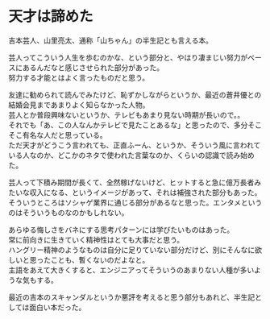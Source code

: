# 天才は諦めた

吉本芸人、山里亮太、通称「山ちゃん」の半生記とも言える本。

芸人ってこういう人生を歩むのかな、という部分と、やはり凄まじい努力がベースにあるんだなと感じさせられた部分があった。  
努力する才能とはよく言ったものだと思う。

友達に勧められて読んでみたけど、恥ずかしながらというか、最近の蒼井優との結婚会見まであまりよく知らなかった人物。  
芸人とか普段興味ないというか、テレビもあまり見ない時期が長いので。。  
それでも「あ、この人なんかテレビで見たことあるな」と思ったので、多分そこそこ有名な人だと思っている。  
ただ天才がどうこう言われても、正直ふーん、というか、そういう風に言われている人なのか、どこかのネタで使われた言葉なのか、くらいの認識で読み始めた。

芸人って下積み期間が長くて、全然稼げないけど、ヒットすると急に億万長者みたいな収入になる、というイメージがあって、それは補強された部分もあった。  
そういうところはソシャゲ業界に通じる部分があるなと思った。エンタメというのはそういうものなのかもしれない。

あらゆる悔しさをバネにする思考パターンには学びたいものはあった。  
常に前向きに生きていく精神性はとても大事だと思う。  
ハングリー精神のようなものは自分に足りていない部分だけど、別にそんなに欲しいと思ったことも、暫くないのだよなと。  
主語をあえて大きくすると、エンジニアってそういうのあまりない人種が多いような気もする。

最近の吉本のスキャンダルというか悪評を考えると思う部分もあれど、半生記としては面白い本だった。